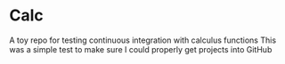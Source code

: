 # Calc
A toy repo for testing continuous integration with calculus functions
This was a simple test to make sure I could properly get projects into GitHub
